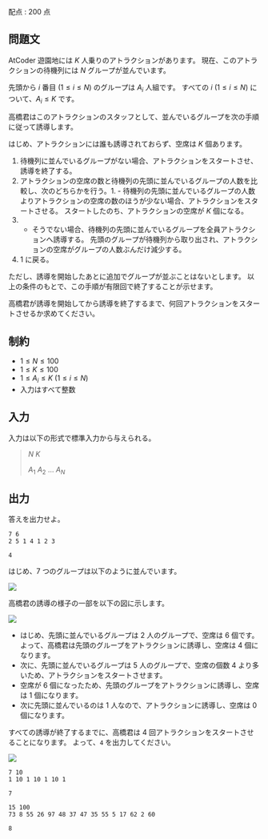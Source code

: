 配点 : $200$ 点

## 問題文

AtCoder 遊園地には $K$ 人乗りのアトラクションがあります。
現在、このアトラクションの待機列には $N$ グループが並んでいます。

先頭から $i$ 番目 $(1\leq i\leq N)$ のグループは $A _ i$ 人組です。
すべての $i$ $(1\leq i\leq N)$ について、$A _ i\leq K$ です。

高橋君はこのアトラクションのスタッフとして、並んでいるグループを次の手順に従って誘導します。

はじめ、アトラクションには誰も誘導されておらず、空席は $K$ 個あります。

1. 待機列に並んでいるグループがない場合、アトラクションをスタートさせ、誘導を終了する。
2. アトラクションの空席の数と待機列の先頭に並んでいるグループの人数を比較し、次のどちらかを行う。1.    - 待機列の先頭に並んでいるグループの人数よりアトラクションの空席の数のほうが少ない場合、アトラクションをスタートさせる。
スタートしたのち、アトラクションの空席が $K$ 個になる。
2.    - そうでない場合、待機列の先頭に並んでいるグループを全員アトラクションへ誘導する。
先頭のグループが待機列から取り出され、アトラクションの空席がグループの人数ぶんだけ減少する。
3. 1 に戻る。

ただし、誘導を開始したあとに追加でグループが並ぶことはないとします。
以上の条件のもとで、この手順が有限回で終了することが示せます。

高橋君が誘導を開始してから誘導を終了するまで、何回アトラクションをスタートさせるか求めてください。

## 制約

- $1\leq N\leq100$
- $1\leq K\leq100$
- $1\leq A _ i\leq K\ (1\leq i\leq N)$
- 入力はすべて整数

## 入力

入力は以下の形式で標準入力から与えられる。

> $N$ $K$
> 
> $A _ 1$ $A _ 2$ $\ldots$ $A _ N$

## 出力

答えを出力せよ。

```input1
7 6
2 5 1 4 1 2 3
```

```output1
4
```

はじめ、$7$ つのグループは以下のように並んでいます。

![](https://img.atcoder.jp/abc353/2dc11c3f2d6ad348c245534a6a6b0256.png)

高橋君の誘導の様子の一部を以下の図に示します。

![](https://img.atcoder.jp/abc353/19c93b71aa1f642e4ad14440d125c0cd.png)

- はじめ、先頭に並んでいるグループは $2$ 人のグループで、空席は $6$ 個です。よって、高橋君は先頭のグループをアトラクションに誘導し、空席は $4$ 個になります。
- 次に、先頭に並んでいるグループは $5$ 人のグループで、空席の個数 $4$ より多いため、アトラクションをスタートさせます。
- 空席が $6$ 個になったため、先頭のグループをアトラクションに誘導し、空席は $1$ 個になります。
- 次に先頭に並んでいるのは $1$ 人なので、アトラクションに誘導し、空席は $0$ 個になります。

すべての誘導が終了するまでに、高橋君は $4$ 回アトラクションをスタートさせることになります。
よって、`4` を出力してください。

![](https://img.atcoder.jp/abc353/973aadf9834d0cd8ee420042dd5763d6.png)

```input2
7 10
1 10 1 10 1 10 1
```

```output2
7
```

```input3
15 100
73 8 55 26 97 48 37 47 35 55 5 17 62 2 60
```

```output3
8
```